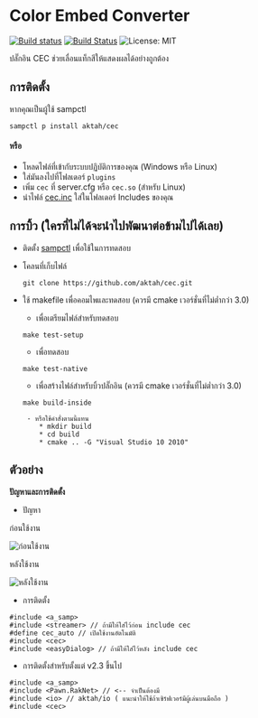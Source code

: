 # Color Embed Converter

[![Build status](https://ci.appveyor.com/api/projects/status/l1943xkew40t4rcv/branch/master?svg=true)](https://ci.appveyor.com/project/aktah/cec/branch/master) [![Build Status](https://travis-ci.org/aktah/cec.svg?branch=master)](https://travis-ci.org/aktah/cec) ![License: MIT](https://img.shields.io/badge/License-MIT-red.svg)

ปลั๊กอิน CEC ช่วยเลื่อนแท็กสีให้แสดงผลได้อย่างถูกต้อง

## การติดตั้ง

หากคุณเป็นผู้ใช้ sampctl

`sampctl p install aktah/cec`

#### หรือ
* โหลดไฟล์ที่เข้ากับระบบปฏิบัติการของคุณ (Windows หรือ Linux)
* ใส่มันลงไปที่โฟลเดอร์ `plugins`
* เพิ่ม `cec` ที่ server.cfg หรือ `cec.so` (สำหรับ Linux)
* นำไฟล์ [cec.inc](cec.inc) ใส่ในโฟลเดอร์ Includes ของคุณ

## การบิ้ว (ใครที่ไม่ได้จะนำไปพัฒนาต่อข้ามไปได้เลย)

* ติดตั้ง [sampctl](https://github.com/Southclaws/sampctl) เพื่อใช้ในการทดสอบ

* โคลนที่เก็บไฟล์

	`git clone https://github.com/aktah/cec.git`

* ใช้ makefile เพื่อคอมไพและทดสอบ (ควรมี cmake เวอร์ชั่นที่ไม่ต่ำกว่า 3.0) 

	* เพื่อเตรียมไฟล์สำหรับทดสอบ 
	 
	 `make test-setup`


	* เพื่อทดสอบ
	
	 `make test-native`


	* เพื่อสร้างไฟล์สำหรับบิ้วปลั๊กอิน (ควรมี cmake เวอร์ชั่นที่ไม่ต่ำกว่า 3.0)
	 
	 `make build-inside`

	   - หรือใช้คำสั่งตามนี้แทน
	      * mkdir build
	      * cd build
	      * cmake .. -G "Visual Studio 10 2010"
     
     
## ตัวอย่าง
**ปัญหาและการติดตั้ง**

* ปัญหา

ก่อนใช้งาน

![ก่อนใช้งาน](https://i.imgur.com/M14TACI.png)

หลังใช้งาน

![หลังใช้งาน](https://i.imgur.com/UiuOF5B.png)

* การติดตั้ง
```Pawn
#include <a_samp>
#include <streamer> // ถ้ามีให้ใส่ไว้ก่อน include cec
#define cec_auto // เปิดใช้งานอัตโนมัติ
#include <cec>
#include <easyDialog> // ถ้ามีให้ใส่ไว้หลัง include cec
```

* การติดตั้งสำหรับตั้งแต่ v2.3 ขึ้นไป
```Pawn
#include <a_samp>
#include <Pawn.RakNet> // <-- จำเป็นต้องมี
#include <io> // aktah/io ( แนะนำให้ใช้ถ้าเซิร์ฟเวอร์มีผู้เล่นบนมือถือ )
#include <cec>
```
